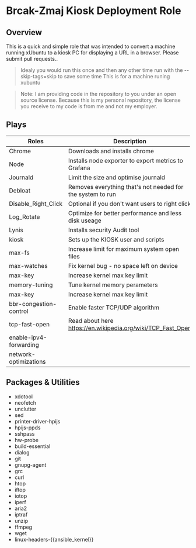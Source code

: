 Brcak-Zmaj Kiosk Deployment Role
==========
                                              

Overview
--------

This is a quick and simple role that was intended to convert a machine running xUbuntu to a kiosk PC for displaying a URL in a browser. Please submit pull requests..
> Idealy you would run this once and then any other time run with the --skip-tags=skip to save some time
> This is for a machine runing xubuntu 

> Note: I am providing code in the repository to you under an open source license. Because this is my personal repository, the license you receive to my code is from me and not my employer. 

Plays
--------------------

Roles                             |  Description
----------------------------------|------------------------------------------------------------------------------------
Chrome                            |  Downloads and installs chrome 
Node                              |  Installs node exporter to export metrics to Grafana
Journald                          |  Limit the size and optimise journald
Debloat                           |  Removes everything that's not needed for the system to run
Disable_Right_Click               |  Optional if you don't want users to right click 
Log_Rotate                        |  Optimize for better performance and less disk useage 
Lynis                             |  Installs security Audit tool
kiosk                             |  Sets up the KIOSK user and scripts
max-fs                            |  Increase limit for maximum system open files
max-watches                       |  Fix kernel bug - no space left on device
max-key                           |  Increase kernel max key limit
memory-tuning                     |  Tune kernel memory perameters 
max-key                           |  Increase kernel max key limit
bbr-congestion-control            |  Enable faster TCP/UDP algorithm
tcp-fast-open                     |  Read about here https://en.wikipedia.org/wiki/TCP_Fast_Open
enable-ipv4-forwarding            |
network-optimizations             | 


Packages & Utilities
------------

- xdotool
- neofetch      
- unclutter
- sed
- printer-driver-hpijs
- hpijs-ppds   
- sshpass
- hw-probe     
- build-essential
- dialog
- git
- gnupg-agent
- grc
-  curl
- htop
- iftop
- iotop
- iperf
- aria2
- iptraf
- unzip
- ffmpeg
- wget
- linux-headers-{{ansible_kernel}}    
